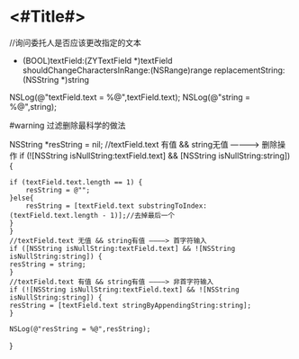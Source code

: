 #  <#Title#>

//询问委托人是否应该更改指定的文本
- (BOOL)textField:(ZYTextField *)textField
shouldChangeCharactersInRange:(NSRange)range
replacementString:(NSString *)string

NSLog(@"textField.text = %@",textField.text);
NSLog(@"string = %@",string);

#warning 过滤删除最科学的做法

NSString *resString = nil;
//textField.text 有值 && string无值 ————> 删除操作
if (![NSString isNullString:textField.text] && [NSString isNullString:string]) {

    if (textField.text.length == 1) {
        resString = @"";
    }else{
        resString = [textField.text substringToIndex:(textField.text.length - 1)];//去掉最后一个
    }
    }
    //textField.text 无值 && string有值 ————> 首字符输入
    if ([NSString isNullString:textField.text] && ![NSString isNullString:string]) {
    resString = string;
    }
    //textField.text 有值 && string有值 ————> 非首字符输入
    if (![NSString isNullString:textField.text] && ![NSString isNullString:string]) {
    resString = [textField.text stringByAppendingString:string];
    }

    NSLog(@"resString = %@",resString);
}
    

